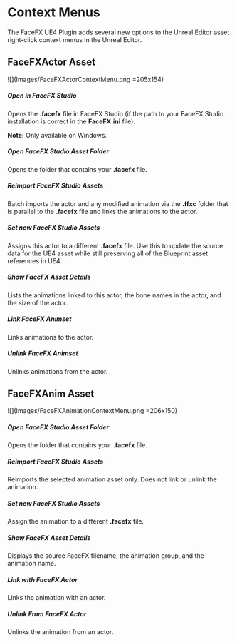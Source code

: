 Context Menus
=============

The FaceFX UE4 Plugin adds several new options to the Unreal Editor asset right-click context menus in the Unreal Editor.

FaceFXActor Asset
-----------------

![](Images/FaceFXActorContextMenu.png =205x154)

##### Open in FaceFX Studio

Opens the **.facefx** file in FaceFX Studio (if the path to your FaceFX Studio installation is correct in the **FaceFX.ini** file).

**Note:** Only available on Windows.

##### Open FaceFX Studio Asset Folder

Opens the folder that contains your **.facefx** file.

##### Reimport FaceFX Studio Assets

Batch imports the actor and any modified animation via the **.ffxc** folder that is parallel to the **.facefx** file and links the animations to the actor.

##### Set new FaceFX Studio Assets

Assigns this actor to a different **.facefx** file. Use this to update the source data for the UE4 asset while still preserving all of the Blueprint asset references in UE4.

##### Show FaceFX Asset Details

Lists the animations linked to this actor, the bone names in the actor, and the size of the actor.

##### Link FaceFX Animset

Links animations to the actor.

##### Unlink FaceFX Animset

Unlinks animations from the actor.

FaceFXAnim Asset
----------------

![](Images/FaceFXAnimationContextMenu.png =206x150)

##### Open FaceFX Studio Asset Folder

Opens the folder that contains your **.facefx** file.

##### Reimport FaceFX Studio Assets

Reimports the selected animation asset only. Does not link or unlink the animation.

##### Set new FaceFX Studio Assets

Assign the animation to a different **.facefx** file.

##### Show FaceFX Asset Details

Displays the source FaceFX filename, the animation group, and the animation name.

##### Link with FaceFX Actor

Links the animation with an actor.

##### Unlink From FaceFX Actor

Unlinks the animation from an actor.
